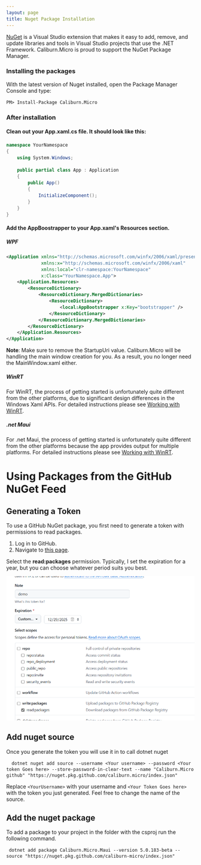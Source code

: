```yaml
---
layout: page
title: Nuget Package Installation
---
```


[NuGet][nuget] is a Visual Studio extension that makes it easy to add, remove, and update libraries and tools in Visual Studio projects that use the .NET Framework. Caliburn.Micro is proud to support the NuGet Package Manager.

### Installing the packages

With the latest version of Nuget installed, open the Package Manager Console and type:

```
PM> Install-Package Caliburn.Micro
```

### After installation

#### Clean out your App.xaml.cs file. It should look like this:

``` csharp
namespace YourNamespace
{
    using System.Windows;

    public partial class App : Application
    {
        public App()
        {
            InitializeComponent();
        }
    }
}
```

#### Add the AppBoostrapper to your App.xaml's Resources section.

##### WPF

``` xml
<Application xmlns="http://schemas.microsoft.com/winfx/2006/xaml/presentation"
             xmlns:x="http://schemas.microsoft.com/winfx/2006/xaml"
             xmlns:local="clr-namespace:YourNamespace"
             x:Class="YourNamespace.App">
    <Application.Resources>
        <ResourceDictionary>
            <ResourceDictionary.MergedDictionaries>
                <ResourceDictionary>
                    <local:AppBootstrapper x:Key="bootstrapper" />
                </ResourceDictionary>
            </ResourceDictionary.MergedDictionaries>
        </ResourceDictionary>
    </Application.Resources>
</Application>
```

**Note**: Make sure to remove the StartupUri value. Caliburn.Micro will be handling the main window creation for you. As a result, you no longer need the MainWindow.xaml either.


##### WinRT
For WinRT, the process of getting started is unfortunately quite different from the other platforms, due to significant design differences in the Windows Xaml APIs. For detailed instructions please see [Working with WinRT](./windows-runtime).


##### .net Maui
For .net Maui, the process of getting started is unfortunately quite different from the other platforms because the app provides output for multiple platforms. For detailed instructions please see [Working with WinRT](./dotnet-maui.md).


# Using Packages from the GitHub NuGet Feed

## Generating a Token

To use a GitHub NuGet package, you first need to generate a token with permissions to read packages.

1. Log in to GitHub.
2. Navigate to [this page](https://github.com/settings/tokens).

Select the **read:packages** permission. Typically, I set the expiration for a year, but you can choose whatever period suits you best.

![read permissions](../public/images/documentation/github-token-packages.png)


## Add nuget source

 Once you generate the token you will use it in to call dotnet nuget

      dotnet nuget add source --username <Your username> --password <Your token Goes here> --store-password-in-clear-text --name "Caliburn.Micro github" "https://nuget.pkg.github.com/caliburn.micro/index.json"

Replace `<YourUsername>` with your username and `<Your Token Goes here>` with the token you just generated.  Feel free to change the name of the source.  

## Add the nuget package

To add a package to your project in the folder with the csproj  run the following command.

     dotnet add package Caliburn.Micro.Maui --version 5.0.183-beta --source "https://nuget.pkg.github.com/caliburn-micro/index.json"

[nuget]:https://www.nuget.org/packages?q=caliburn.micro
